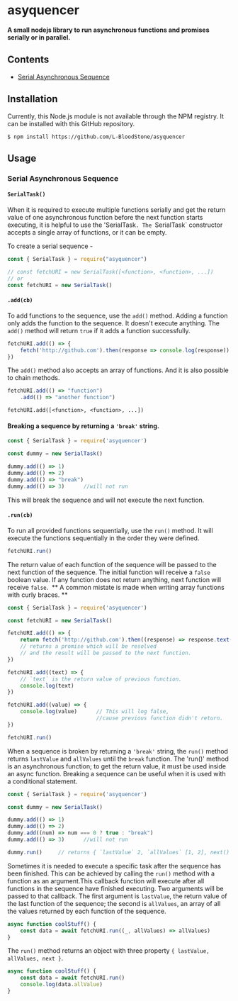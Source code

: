 # asyquencer
**A small nodejs library to run asynchronous functions and promises serially or in parallel.**

## Contents
* [Serial Asynchronous Sequence](#Serial-Asynchronous-Sequence)

## Installation
Currently, this Node.js module is not available through the NPM registry. It can be installed with this GitHub repository.

```console
$ npm install https://github.com/L-BloodStone/asyquencer
```

## Usage

### Serial Asynchronous Sequence
#### `SerialTask()`

When it is required to execute multiple functions serially and get the return value of one asynchronous function before the next function starts executing, it is helpful to use the 'SerialTask`. The `SerialTask` constructor accepts a single array of functions, or it can be empty. 

To create a serial sequence -
```js
const { SerialTask } = require("asyquencer")

// const fetchURI = new SerialTask([<function>, <function>, ...])
// or
const fetchURI = new SerialTask()
```

#### `.add(cb)`
To add functions to the sequence, use the `add()` method. Adding a function only adds the function to the sequence.
It doesn't execute anything. The `add()` method will return `true` if it adds a function successfully. 
     
```js
fetchURI.add(() => {
    fetch('http://github.com').then(response => console.log(response))
})
```

The `add()` method also accepts an array of functions. And it is also possible to chain methods.

```js
fetchURI.add(() => "function")
    .add(() => "another function")
```

```
fetchURI.add([<function>, <function>, ...])
```

#### Breaking a sequence by returning a `'break'` string.

```js
const { SerialTask } = require('asyquencer')

const dummy = new SerialTask()

dummy.add(() => 1)
dummy.add(() => 2)
dummy.add(() => "break")
dummy.add(() => 3)      //will not run
```
This will break the sequence and will not execute the next function.

#### `.run(cb)`
To run all provided functions sequentially, use the `run()` method. It will execute the functions sequentially in the order they were defined.

```js
fetchURI.run()
```

The return value of each function of the sequence will be passed to the next function of the sequence.
The initial function will receive a `false` boolean value.
If any function does not return anything, next function will receive `false`. 
** A common mistate is made when writing array functions with curly braces. **
```js
const { SerialTask } = require('asyquencer')

const fetchURI = new SerialTask()

fetchURI.add(() => {
    return fetch('http://github.com').then((response) => response.text())
    // returns a promise which will be resolved
    // and the result will be passed to the next function.
})

fetchURI.add((text) => {
    // `text` is the return value of previous function.
    console.log(text)
})

fetchURI.add((value) => {
    console.log(value)      // This will log false,
                            //cause previous function didn't return.
})

fetchURI.run()
```

When a sequence is broken by returning a `'break'` string, the `run()` method returns `lastValue` and `allValues` until the `break` function. The 'run()' method is an asynchronous function; to get the return value, it must be used inside an async function.
Breaking a sequence can be useful when it is used with a conditional statement.

```js
const { SerialTask } = require('asyquencer')

const dummy = new SerialTask()

dummy.add(() => 1)
dummy.add(() => 2)
dummy.add((num) => num === 0 ? true : "break")
dummy.add(() => 3)      //will not run

dummy.run()     // returns { `lastValue` 2, `allValues` [1, 2], next() }
```
Sometimes it is needed to execute a specific task after the sequence has been finished. This can be achieved by calling the `run()` method with a function as an argument.This callback function will execute after all functions in the sequence have finished executing. Two arguments will be passed to that callback. The first argument is `lastValue`, the return value of the last function of the sequence; the second is `allValues`, an array of all the values returned by each function of the sequence.

```js
async function coolStuff() {
    const data = await fetchURI.run((_, allValues) => allValues)
}
```

The `run()` method returns an object with three property `{ lastValue, allValues, next }`.

```js
async function coolStuff() {
    const data = await fetchURI.run()
    console.log(data.allValue)
}
```
